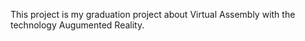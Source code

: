 This project is my graduation project about Virtual Assembly with the technology Augumented Reality.
